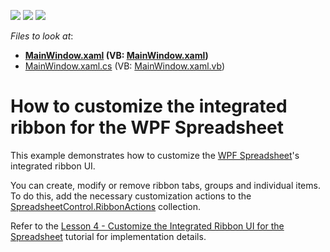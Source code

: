 <!-- default badges list -->
![](https://img.shields.io/endpoint?url=https://codecentral.devexpress.com/api/v1/VersionRange/128612745/21.1.5%2B)
[![](https://img.shields.io/badge/Open_in_DevExpress_Support_Center-FF7200?style=flat-square&logo=DevExpress&logoColor=white)](https://supportcenter.devexpress.com/ticket/details/T511399)
[![](https://img.shields.io/badge/📖_How_to_use_DevExpress_Examples-e9f6fc?style=flat-square)](https://docs.devexpress.com/GeneralInformation/403183)
<!-- default badges end -->
<!-- default file list -->
*Files to look at*:

* **[MainWindow.xaml](./CS/WpfSpreadsheet_RibbonCustomization/MainWindow.xaml) (VB: [MainWindow.xaml](./VB/WpfSpreadsheet_RibbonCustomization/MainWindow.xaml))**
* [MainWindow.xaml.cs](./CS/WpfSpreadsheet_RibbonCustomization/MainWindow.xaml.cs) (VB: [MainWindow.xaml.vb](./VB/WpfSpreadsheet_RibbonCustomization/MainWindow.xaml.vb))
<!-- default file list end -->
# How to customize the integrated ribbon for the WPF Spreadsheet


<p>This example demonstrates how to customize the <a href="https://documentation.devexpress.com/#WPF/CustomDocument16118">WPF Spreadsheet</a>'s integrated ribbon UI.</p>
<p>You can create, modify or remove ribbon tabs, groups and individual items. To do this, add the necessary customization actions to the <a href="https://documentation.devexpress.com/#WPF/DevExpressXpfSpreadsheetSpreadsheetControl_RibbonActionstopic">SpreadsheetControl.RibbonActions</a> collection.</p>
<p>Refer to the <a href="https://documentation.devexpress.com/#WPF/CustomDocument118702">Lesson 4 - Customize the Integrated Ribbon UI for the Spreadsheet</a> tutorial for implementation details.</p>

<br/>


